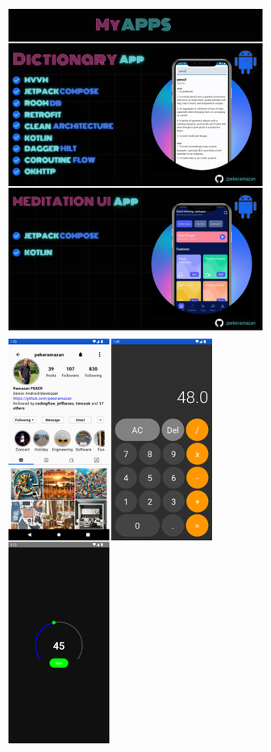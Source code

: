 
<a href=""><img src="https://github.com/pekeramazan/pekeramazan/blob/main/images/header.png" alt="header"  style="max-width: 100%; height: auto;"  /></a>
<a href="https://github.com/pekeramazan/Dictionary">
    <img src="https://github.com/pekeramazan/Dictionary/blob/main/dictionary-showcase.png" alt="Dictionary" style="max-width: 100%; height: auto;" />
</a>
<a href="https://github.com/pekeramazan/MeditationUICompose">
    <img src="https://github.com/pekeramazan/pekeramazan/blob/main/images/meditation.png" alt="MeditationUICompose" style="max-width: 100%; height: auto;" />
</a>

<a href="https://github.com/pekeramazan/InstagramProfileUICompose"><img src="https://github.com/pekeramazan/pekeramazan/blob/main/images/instagram.png" alt="InstagramProfileUICompose"  width="200" height="400" /></a>
<a   href="https://github.com/pekeramazan/CalculatorCompose"><img src="https://github.com/pekeramazan/pekeramazan/blob/main/images/calculator.png" alt="CalculatorCompose"  width="200" height="400" /></a>
<a href="https://github.com/pekeramazan/TimerCompose"><img src="https://github.com/pekeramazan/pekeramazan/blob/main/images/timer.png" alt="TimerCompose" width="200" height="400"/></a>

